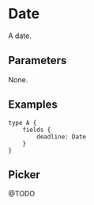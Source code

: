# Date

A date.

## Parameters

None.

## Examples

```otl
type A {
    fields {
        deadline: Date
    }
}
```

## Picker

@TODO
